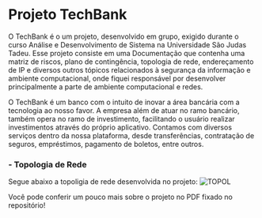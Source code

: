 # Projeto TechBank
O TechBank é o um projeto, desenvolvido em grupo, exigido durante o curso Análise e Desenvolvimento de Sistema na Universidade São Judas Tadeu. Esse projeto consiste em uma Documentação que contenha uma matriz de riscos, plano de contingência, topologia de rede, endereçamento de IP e diversos outros tópicos relacionados à segurança da informação e ambiente computacional, onde fiquei responsável por desenvolver principalmente a parte de ambiente computacional e redes. 

O TechBank é um banco com o intuito de inovar a área bancária com a tecnologia ao nosso favor. A empresa além de atuar no ramo bancário, também opera no ramo de investimento, facilitando o usuário realizar investimentos através do próprio aplicativo. Contamos com diversos serviços dentro da nossa plataforma, desde transferências, contratação de seguros, empréstimos, pagamento de boletos, entre outros.

### - Topologia de Rede
Segue abaixo a topoligia de rede desenvolvida no projeto:
![TOPOL](https://user-images.githubusercontent.com/95587339/214082193-b10e6419-8372-4275-8617-68c0fe012042.png)

Você pode conferir um pouco mais sobre o projeto no PDF fixado no repositório!
